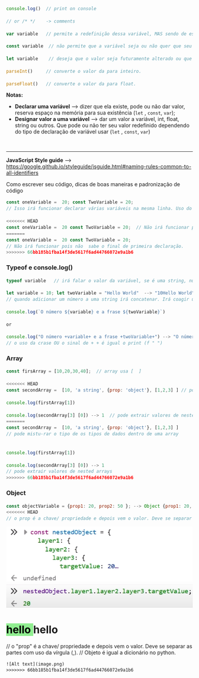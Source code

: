 ```jsx
console.log()  // print on console

// or /* */    -> comments 

var variable   // permite a redefinição dessa variável, MAS sendo de escopo     global ou local, oque pode ser alterado a qualquer momento que utilizar variável como mesmo nome sendo o motivo de não ser muito usado mais, VARIÁVEL.

const variable  // não permite que a variável seja ou não quer que seu valor    seja alterado, CONSTANTE. E somente tem valor local, dentro do bloco.

let variable    // deseja que o valor seja futuramente alterado ou que irá dar o valor posteriormente, SEJA ou VAMOS. E somente tem valor local, dentro do bloco.

parseInt()     // converte o valor da para inteiro.

parseFloat()   // converte o valor da para float.
```

**Notas:** 

- **Declarar uma variável** —> dizer que ela existe, pode ou não dar valor, reserva espaço na memória para sua existência (`let` , `const`, `var`);
- **Designar valor a uma variável** —> dar um valor a variável, int, float, string ou outros. Que pode ou não ter seu valor redefinido dependendo do tipo de declaração de variável usar (`let` , `const`, `var`)

<br>
<hr>

**JavaScript Style guide** —> https://google.github.io/styleguide/jsguide.html#naming-rules-common-to-all-identifiers

Como escrever seu código, dicas de boas maneiras e padronização de código

```jsx
const oneVariable =  20; const TwoVariable = 20;  
// Isso irá funcionar declarar várias variáveis na mesma linha. Uso do ponto e vírgula (;).

<<<<<<< HEAD
const oneVariable =  20 const TwoVariable = 20;  // Não irá funcionar pois não  sabe o final de primeira declaração.
=======
const oneVariable =  20 const TwoVariable = 20;  
// Não irá funcionar pois não  sabe o final de primeira declaração.
>>>>>>> 66bb185b1fba14f3de5617f6ad44766072e9a1b6
```

### Typeof e console.log()

```jsx
typeof variable   // irá falar o valor da variável, se é uma string, number, boolean e etc.

let variable = 10; let twoVariable = "Hello World"  --> "10Hello World"  
// quando adicionar um número a uma string irá concatenar. Irá coagir uma variável de um  tipo a se somar a de outro tipo.

console.log(`O número ${variable} e a frase ${twoVariable}`) 

or

console.log("O número +variable+ e a frase +twoVariable+") --> "O número 10 e a frase hello world"  
// o uso da crase OU o sinal de + + é igual o print (f " ")
```

### Array

```jsx
const firsArray = [10,20,30,40];  // array usa [  ]

<<<<<<< HEAD
const secondArray =  [10, 'a string', {prop: 'object'}, [1,2,3] ] // pode mistu-rar o tipo de os tipos de dados dentro de uma array

console.log(firstArray[1])

console.log(secondArray[3] [0]) --> 1  // pode extrair valores de nested arrays
=======
const secondArray =  [10, 'a string', {prop: 'object'}, [1,2,3] ] 
// pode mistu-rar o tipo de os tipos de dados dentro de uma array


console.log(firstArray[1])

console.log(secondArray[3] [0]) --> 1  
// pode extrair valores de nested arrays
>>>>>>> 66bb185b1fba14f3de5617f6ad44766072e9a1b6
```

### Object

```jsx
const objectVariable = {prop1: 20, prop2: 50 }; --> Object {prop1: 20, prop2: 50 }  
<<<<<<< HEAD
// o prop é a chave/ propriedade e depois vem o valor. Deve se separar as partes com uso da vírgula (,).

```
![Alt text](image.png)


<mark style="background: lightgreen;"> hello </mark> hello
=======
// o "prop" é a chave/ propriedade e depois vem o valor. Deve se separar as partes com uso da vírgula (,).
// Objeto é igual a dicionário no python.
```
![Alt text](image.png)
>>>>>>> 66bb185b1fba14f3de5617f6ad44766072e9a1b6
